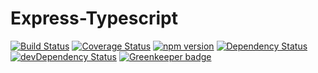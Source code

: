 # Express-Typescript
[![Build Status](https://travis-ci.org/express-typescript/express-typescript.svg?branch=master)](https://travis-ci.org/express-typescript/express-typescript)
[![Coverage Status](https://coveralls.io/repos/github/express-typescript/express-typescript/badge.svg?branch=master)](https://coveralls.io/github/express-typescript/express-typescript?branch=master)
[![npm version](https://badge.fury.io/js/express-typescript.svg)](https://badge.fury.io/js/express-typescript)
[![Dependency Status](https://david-dm.org/express-typescript/express-typescript.svg)](https://david-dm.org/express-typescript/express-typescript)
[![devDependency Status](https://david-dm.org/express-typescript/express-typescript/dev-status.svg)](https://david-dm.org/express-typescript/express-typescript#info=devDependencies)
[![Greenkeeper badge](https://badges.greenkeeper.io/express-typescript/express-typescript.svg)](https://greenkeeper.io/)
